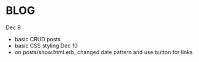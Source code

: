 # BLOG
Dec 9
- basic CRUD posts
- basic CSS styling
Dec 10
- on posts/show.html.erb, changed date pattern and use button for links
